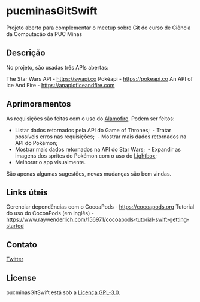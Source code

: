 # pucminasGitSwift

Projeto aberto para complementar o meetup sobre Git do curso de Ciência da Computação da PUC Minas

## Descrição

No projeto, são usadas três APIs abertas:

The Star Wars API - https://swapi.co
Pokéapi - https://pokeapi.co
An API of Ice And Fire - https://anapioficeandfire.com

## Aprimoramentos

As requisições são feitas com o uso do [Alamofire](https://github.com/Alamofire/Alamofire). Podem ser feitos:

  - Listar dados retornados pela API do Game of Thrones;
  - Tratar possíveis erros nas requisições;
  - Mostrar mais dados retornados na API do Pokémon;
  - Mostrar mais dados retornados na API do Star Wars;
  - Expandir as imagens dos sprites do Pokémon com o uso do [Lightbox](https://github.com/hyperoslo/Lightbox);
  - Melhorar o app visualmente.
  
São apenas algumas sugestões, novas mudanças são bem vindas.

## Links úteis

Gerenciar dependências com o CocoaPods - https://cocoapods.org
Tutorial do uso do CocoaPods (em inglês) - https://www.raywenderlich.com/156971/cocoapods-tutorial-swift-getting-started

## Contato

[Twitter](https://twitter.com/marcorcb)

## License
pucminasGitSwift está sob a [Licença GPL-3.0](https://opensource.org/licenses/GPL-3.0).
